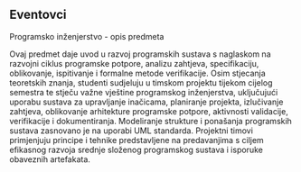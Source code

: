 ## Eventovci

Programsko inženjerstvo - opis predmeta

Ovaj predmet daje uvod u razvoj programskih sustava s naglaskom na razvojni ciklus programske potpore, analizu zahtjeva, specifikaciju, oblikovanje, ispitivanje i formalne metode verifikacije.
Osim stjecanja teoretskih znanja, studenti sudjeluju u timskom projektu tijekom cijelog semestra te stječu važne vještine programskog inženjerstva, uključujući uporabu sustava za upravljanje inačicama,
planiranje projekta, izlučivanje zahtjeva, oblikovanje arhitekture programske potpore, aktivnosti validacije, verifikacije i dokumentiranja.
Modeliranje strukture i ponašanja programskih sustava zasnovano je na uporabi UML standarda.
Projektni timovi primjenjuju principe i tehnike predstavljene na predavanjima s ciljem efikasnog razvoja srednje složenog programskog sustava i isporuke obaveznih artefakata.
